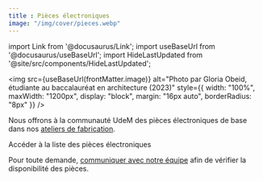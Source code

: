 ```yaml
---
title : Pièces électroniques
image: "/img/cover/pieces.webp"
---
```


import Link from '@docusaurus/Link';
import useBaseUrl from '@docusaurus/useBaseUrl';
import HideLastUpdated from '@site/src/components/HideLastUpdated';

<img 
  src={useBaseUrl(frontMatter.image)} 
  alt="Photo par Gloria Obeid, étudiante au baccalauréat en architecture (2023)"
  style={{
    width: "100%",
    maxWidth: "1200px",
    display: "block",
    margin: "16px auto",
    borderRadius: "8px"
  }} 
/>

<HideLastUpdated/>

Nous offrons à la communauté UdeM des pièces électroniques de base dans nos [ateliers de fabrication](../../espaces/ateliers.md).

<Link to="https://studiobib.notion.site/pieces" className="button button--primary">
  Accéder à la liste des pièces électroniques
</Link>

Pour toute demande, [communiquer avec notre équipe](../../a-propos/soutien-creation.md) afin de vérifier la disponibilité des pièces.